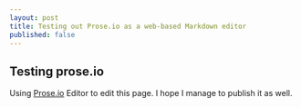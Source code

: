 ```yaml
---
layout: post
title: Testing out Prose.io as a web-based Markdown editor
published: false
---
```


## Testing prose.io

Using [Prose.io](http://prose.io) Editor to edit this page. I hope I manage to publish it as well. 
